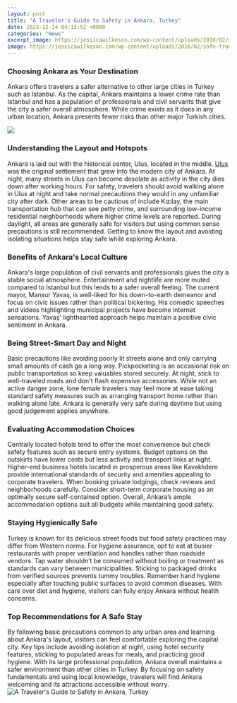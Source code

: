 ```yaml
---
layout: post
title: "A Traveler's Guide to Safety in Ankara, Turkey"
date: 2023-12-14 04:13:52 +0000
categories: "News"
excerpt_image: https://jessicawilkeson.com/wp-content/uploads/2016/02/safe-travel-checklist-for-smart-travelers.jpg
image: https://jessicawilkeson.com/wp-content/uploads/2016/02/safe-travel-checklist-for-smart-travelers.jpg
---
```


### Choosing Ankara as Your Destination
Ankara offers travelers a safer alternative to other large cities in Turkey such as Istanbul. As the capital, Ankara maintains a lower crime rate than Istanbul and has a population of professionals and civil servants that give the city a safer overall atmosphere. While crime exists as it does in any urban location, Ankara presents fewer risks than other major Turkish cities.

![](https://images.lucentcms.com/greca/2022/11/637565c67d47c-ankara.jpg)
### Understanding the Layout and Hotspots  
Ankara is laid out with the historical center, Ulus, located in the middle. [Ulus](https://travelokie.github.io/2024-01-06-grand-theft-auto-vi-clues-and-speculation/) was the original settlement that grew into the modern city of Ankara. At night, many streets in Ulus can become desolate as activity in the city dies down after working hours. For safety, travelers should avoid walking alone in Ulus at night and take normal precautions they would in any unfamiliar city after dark. 
Other areas to be cautious of include Kızılay, the main transportation hub that can see petty crime, and surrounding low-income residential neighborhoods where higher crime levels are reported. During daylight, all areas are generally safe for visitors but using common sense precautions is still recommended. Getting to know the layout and avoiding isolating situations helps stay safe while exploring Ankara.
### Benefits of Ankara's Local Culture
Ankara's large population of civil servants and professionals gives the city a stable social atmosphere. Entertainment and nightlife are more muted compared to Istanbul but this lends to a safer overall feeling. The current mayor, Mansur Yavaş, is well-liked for his down-to-earth demeanor and focus on civic issues rather than political bickering. His comedic speeches and videos highlighting municipal projects have become internet sensations. Yavaş' lighthearted approach helps maintain a positive civic sentiment in Ankara.
### Being Street-Smart Day and Night   
Basic precautions like avoiding poorly lit streets alone and only carrying small amounts of cash go a long way. Pickpocketing is an occasional risk on public transportation so keep valuables stored securely. At night, stick to well-traveled roads and don't flash expensive accessories. While not an active danger zone, lone female travelers may feel more at ease taking standard safety measures such as arranging transport home rather than walking alone late. Ankara is generally very safe during daytime but using good judgement applies anywhere.
### Evaluating Accommodation Choices
Centrally located hotels tend to offer the most convenience but check safety features such as secure entry systems. Budget options on the outskirts have lower costs but less activity and transport links at night. Higher-end business hotels located in prosperous areas like Kavaklıdere provide international standards of security and amenities appealing to corporate travelers. When booking private lodgings, check reviews and neighborhoods carefully. Consider short-term corporate housing as an optimally secure self-contained option. Overall, Ankara’s ample accommodation options suit all budgets while maintaining good safety.
### Staying Hygienically Safe
Turkey is known for its delicious street foods but food safety practices may differ from Western norms. For hygiene assurance, opt to eat at busier restaurants with proper ventilation and handles rather than roadside vendors. Tap water shouldn’t be consumed without boiling or treatment as standards can vary between municipalities. Sticking to packaged drinks from verified sources prevents tummy troubles. Remember hand hygiene especially after touching public surfaces to avoid common diseases. With care over diet and hygiene, visitors can fully enjoy Ankara without health concerns.
### Top Recommendations for A Safe Stay
By following basic precautions common to any urban area and learning about Ankara's layout, visitors can feel comfortable exploring the capital city. Key tips include avoiding isolation at night, using hotel security features, sticking to populated areas for meals, and practicing good hygiene. With its large professional population, Ankara overall maintains a safer environment than other cities in Turkey. By focusing on safety fundamentals and using local knowledge, travelers will find Ankara welcoming and its attractions accessible without worry.
![A Traveler's Guide to Safety in Ankara, Turkey](https://jessicawilkeson.com/wp-content/uploads/2016/02/safe-travel-checklist-for-smart-travelers.jpg)